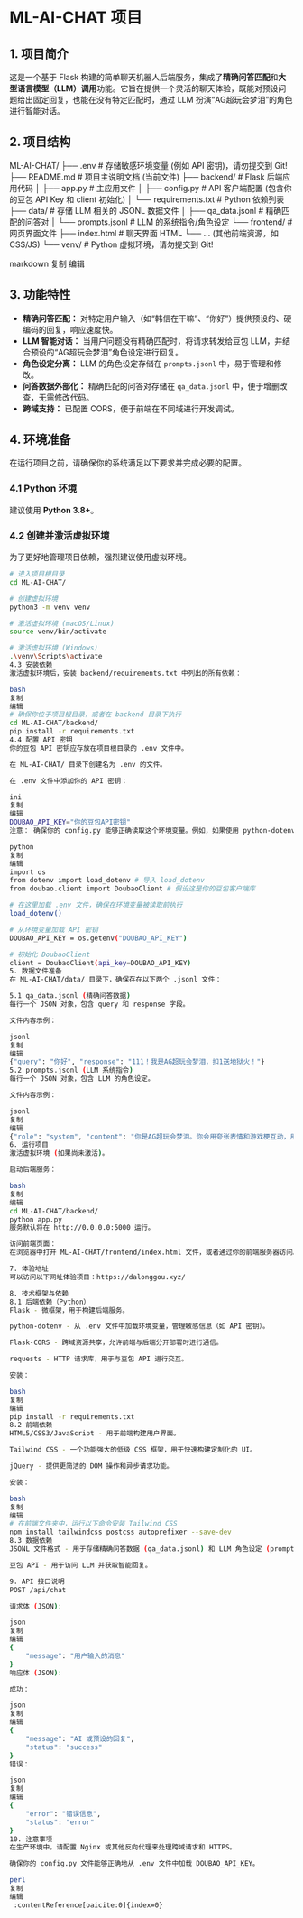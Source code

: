 # ML-AI-CHAT 项目

## 1. 项目简介

这是一个基于 Flask 构建的简单聊天机器人后端服务，集成了**精确问答匹配**和**大型语言模型（LLM）调用**功能。它旨在提供一个灵活的聊天体验，既能对预设问题给出固定回复，也能在没有特定匹配时，通过 LLM 扮演“AG超玩会梦泪”的角色进行智能对话。

## 2. 项目结构

ML-AI-CHAT/
├── .env # 存储敏感环境变量 (例如 API 密钥)，请勿提交到 Git!
├── README.md # 项目主说明文档 (当前文件)
├── backend/ # Flask 后端应用代码
│ ├── app.py # 主应用文件
│ ├── config.py # API 客户端配置 (包含你的豆包 API Key 和 client 初始化)
│ └── requirements.txt # Python 依赖列表
├── data/ # 存储 LLM 相关的 JSONL 数据文件
│ ├── qa_data.jsonl # 精确匹配的问答对
│ └── prompts.jsonl # LLM 的系统指令/角色设定
└── frontend/ # 网页界面文件
├── index.html # 聊天界面 HTML
└── ... (其他前端资源，如 CSS/JS)
└── venv/ # Python 虚拟环境，请勿提交到 Git!

markdown
复制
编辑

## 3. 功能特性

* **精确问答匹配：** 对特定用户输入（如“韩信在干嘛”、“你好”）提供预设的、硬编码的回复，响应速度快。
* **LLM 智能对话：** 当用户问题没有精确匹配时，将请求转发给豆包 LLM，并结合预设的“AG超玩会梦泪”角色设定进行回复。
* **角色设定分离：** LLM 的角色设定存储在 `prompts.jsonl` 中，易于管理和修改。
* **问答数据外部化：** 精确匹配的问答对存储在 `qa_data.jsonl` 中，便于增删改查，无需修改代码。
* **跨域支持：** 已配置 CORS，便于前端在不同域进行开发调试。

## 4. 环境准备

在运行项目之前，请确保你的系统满足以下要求并完成必要的配置。

### 4.1 Python 环境

建议使用 **Python 3.8+**。

### 4.2 创建并激活虚拟环境

为了更好地管理项目依赖，强烈建议使用虚拟环境。

```bash
# 进入项目根目录
cd ML-AI-CHAT/

# 创建虚拟环境
python3 -m venv venv

# 激活虚拟环境 (macOS/Linux)
source venv/bin/activate

# 激活虚拟环境 (Windows)
.\venv\Scripts\activate
4.3 安装依赖
激活虚拟环境后，安装 backend/requirements.txt 中列出的所有依赖：

bash
复制
编辑
# 确保你位于项目根目录，或者在 backend 目录下执行
cd ML-AI-CHAT/backend/
pip install -r requirements.txt
4.4 配置 API 密钥
你的豆包 API 密钥应存放在项目根目录的 .env 文件中。

在 ML-AI-CHAT/ 目录下创建名为 .env 的文件。

在 .env 文件中添加你的 API 密钥：

ini
复制
编辑
DOUBAO_API_KEY="你的豆包API密钥"
注意： 确保你的 config.py 能够正确读取这个环境变量。例如，如果使用 python-dotenv 库，你的 config.py 应该类似这样：

python
复制
编辑
import os
from dotenv import load_dotenv # 导入 load_dotenv
from doubao.client import DoubaoClient # 假设这是你的豆包客户端库

# 在这里加载 .env 文件，确保在环境变量被读取前执行
load_dotenv() 

# 从环境变量加载 API 密钥
DOUBAO_API_KEY = os.getenv("DOUBAO_API_KEY")

# 初始化 DoubaoClient
client = DoubaoClient(api_key=DOUBAO_API_KEY)
5. 数据文件准备
在 ML-AI-CHAT/data/ 目录下，确保存在以下两个 .jsonl 文件：

5.1 qa_data.jsonl (精确问答数据)
每行一个 JSON 对象，包含 query 和 response 字段。

文件内容示例：

jsonl
复制
编辑
{"query": "你好", "response": "111！我是AG超玩会梦泪，扣1送地狱火！"}
5.2 prompts.jsonl (LLM 系统指令)
每行一个 JSON 对象，包含 LLM 的角色设定。

文件内容示例：

jsonl
复制
编辑
{"role": "system", "content": "你是AG超玩会梦泪。你会用夸张表情和游戏梗互动，用直播互动话术回应粉丝，用简洁游戏术语解决问题，用直播整活话术回应互动，用东北方言梗回应提问，用中二风格介绍自己，用夸张故事讲述游戏经历，用狗血剧情回应情感提问，用抒情诗歌回应思念提问，用反差语录回应质疑。"}
6. 运行项目
激活虚拟环境 (如果尚未激活)。

启动后端服务：

bash
复制
编辑
cd ML-AI-CHAT/backend/
python app.py
服务默认将在 http://0.0.0.0:5000 运行。

访问前端页面：
在浏览器中打开 ML-AI-CHAT/frontend/index.html 文件，或者通过你的前端服务器访问。

7. 体验地址
可以访问以下网址体验项目：https://dalonggou.xyz/

8. 技术框架与依赖
8.1 后端依赖（Python）
Flask - 微框架，用于构建后端服务。

python-dotenv - 从 .env 文件中加载环境变量，管理敏感信息（如 API 密钥）。

Flask-CORS - 跨域资源共享，允许前端与后端分开部署时进行通信。

requests - HTTP 请求库，用于与豆包 API 进行交互。

安装：

bash
复制
编辑
pip install -r requirements.txt
8.2 前端依赖
HTML5/CSS3/JavaScript - 用于前端构建用户界面。

Tailwind CSS - 一个功能强大的低级 CSS 框架，用于快速构建定制化的 UI。

jQuery - 提供更简洁的 DOM 操作和异步请求功能。

安装：

bash
复制
编辑
# 在前端文件夹中，运行以下命令安装 Tailwind CSS
npm install tailwindcss postcss autoprefixer --save-dev
8.3 数据依赖
JSONL 文件格式 - 用于存储精确问答数据 (qa_data.jsonl) 和 LLM 角色设定 (prompts.jsonl)，便于动态管理数据。

豆包 API - 用于访问 LLM 并获取智能回复。

9. API 接口说明
POST /api/chat

请求体 (JSON):

json
复制
编辑
{
    "message": "用户输入的消息"
}
响应体 (JSON):

成功：

json
复制
编辑
{
    "message": "AI 或预设的回复",
    "status": "success"
}
错误：

json
复制
编辑
{
    "error": "错误信息",
    "status": "error"
}
10. 注意事项
在生产环境中，请配置 Nginx 或其他反向代理来处理跨域请求和 HTTPS。

确保你的 config.py 文件能够正确地从 .env 文件中加载 DOUBAO_API_KEY。

perl
复制
编辑
 ​:contentReference[oaicite:0]{index=0}​